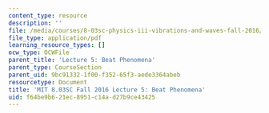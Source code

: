 ```yaml
---
content_type: resource
description: ''
file: /media/courses/8-03sc-physics-iii-vibrations-and-waves-fall-2016/f64be9b621ec8951c14ad27b9ce43425_MIT8_03SCF16_Lec5.pdf
file_type: application/pdf
learning_resource_types: []
ocw_type: OCWFile
parent_title: 'Lecture 5: Beat Phenomena'
parent_type: CourseSection
parent_uid: 9bc91332-1f00-f352-65f3-aede3364abeb
resourcetype: Document
title: 'MIT 8.03SC Fall 2016 Lecture 5: Beat Phenomena'
uid: f64be9b6-21ec-8951-c14a-d27b9ce43425
---
```

